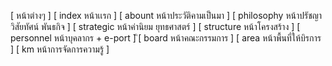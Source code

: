[ หน้าต่างๆ ]
[ index หน้าเเรก ]
[ abount หน้าประวัติคามเป็นมา ]
[ philosophy หน้าปรัชญา วิสัยทัศน์ พันธกิจ ]
[ strategic หน้าค่านิยม ยุทธศาสตร์ ]
[ structure หน้าโครงสร้าง ]
[ personnel หน้าบุคลากร +  e-port ]
ิ[ board หน้าคณะกรรมการ ]
[ area หน้าพื้นที่ให้บิรการ ]
[ km หน้าการจัดการความรู้ ]